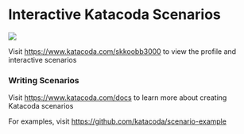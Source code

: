 # Interactive Katacoda Scenarios

[![](http://shields.katacoda.com/katacoda/skkoobb3000/count.svg)](https://www.katacoda.com/skkoobb3000 "Get your profile on Katacoda.com")

Visit https://www.katacoda.com/skkoobb3000 to view the profile and interactive scenarios

### Writing Scenarios
Visit https://www.katacoda.com/docs to learn more about creating Katacoda scenarios

For examples, visit https://github.com/katacoda/scenario-example
